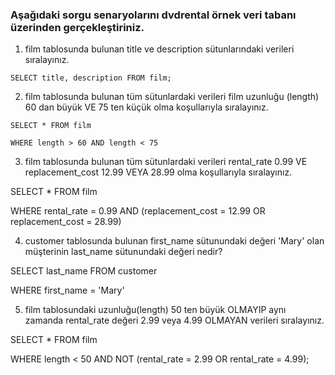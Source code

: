 ### Aşağıdaki sorgu senaryolarını dvdrental örnek veri tabanı üzerinden gerçekleştiriniz.

1. film tablosunda bulunan title ve description sütunlarındaki verileri sıralayınız.
```
SELECT title, description FROM film;
```

2. film tablosunda bulunan tüm sütunlardaki verileri film uzunluğu (length) 60 dan büyük VE 75 ten küçük olma koşullarıyla sıralayınız.
```
SELECT * FROM film

WHERE length > 60 AND length < 75
```


3. film tablosunda bulunan tüm sütunlardaki verileri rental_rate 0.99 VE replacement_cost 12.99 VEYA 28.99 olma koşullarıyla sıralayınız.

SELECT * FROM film

WHERE rental_rate = 0.99 AND (replacement_cost = 12.99 OR replacement_cost = 28.99)


4. customer tablosunda bulunan first_name sütunundaki değeri 'Mary' olan müşterinin last_name sütunundaki değeri nedir?

SELECT last_name FROM customer

WHERE first_name = 'Mary'


5. film tablosundaki uzunluğu(length) 50 ten büyük OLMAYIP aynı zamanda rental_rate değeri 2.99 veya 4.99 OLMAYAN verileri sıralayınız.

SELECT * FROM film

WHERE length < 50 AND NOT (rental_rate = 2.99 OR rental_rate = 4.99);


